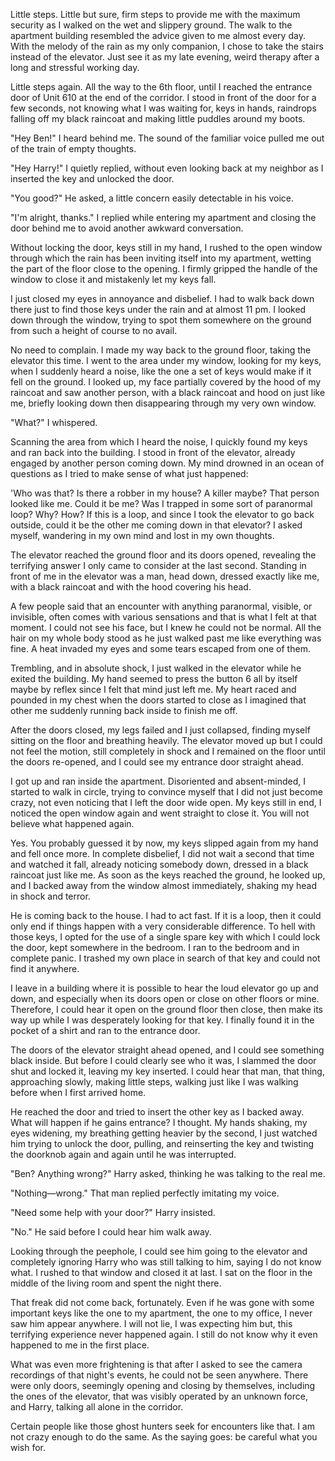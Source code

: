   

Little steps. Little but sure, firm steps to provide me with the maximum security as I walked on the wet and slippery ground. The walk to the apartment building resembled the advice given to me almost every day. With the melody of the rain as my only companion, I chose to take the stairs instead of the elevator. Just see it as my late evening, weird therapy after a long and stressful working day. 

Little steps again. All the way to the 6th floor, until I reached the entrance door of Unit 610 at the end of the corridor. I stood in front of the door for a few seconds, not knowing what I was waiting for, keys in hands, raindrops falling off my black raincoat and making little puddles around my boots. 

"Hey Ben!" I heard behind me. The sound of the familiar voice pulled me out of the train of empty thoughts. 

"Hey Harry!" I quietly replied, without even looking back at my neighbor as I inserted the key and unlocked the door. 

"You good?" He asked, a little concern easily detectable in his voice. 

"I'm alright, thanks." I replied while entering my apartment and closing the door behind me to avoid another awkward conversation. 

Without locking the door, keys still in my hand, I rushed to the open window through which the rain has been inviting itself into my apartment, wetting the part of the floor close to the opening. I firmly gripped the handle of the window to close it and mistakenly let my keys fall. 

I just closed my eyes in annoyance and disbelief. I had to walk back down there just to find those keys under the rain and at almost 11 pm. I looked down through the window, trying to spot them somewhere on the ground from such a height of course to no avail. 

No need to complain. I made my way back to the ground floor, taking the elevator this time. I went to the area under my window, looking for my keys, when I suddenly heard a noise, like the one a set of keys would make if it fell on the ground. I looked up, my face partially covered by the hood of my raincoat and saw another person, with a black raincoat and hood on just like me, briefly looking down then disappearing through my very own window. 

"What?" I whispered. 

Scanning the area from which I heard the noise, I quickly found my keys and ran back into the building. I stood in front of the elevator, already engaged by another person coming down. My mind drowned in an ocean of questions as I tried to make sense of what just happened:

'Who was that? Is there a robber in my house? A killer maybe? That person looked like me. Could it be me? Was I trapped in some sort of paranormal loop? Why? How? If this is a loop, and since I took the elevator to go back outside, could it be the other me coming down in that elevator? I asked myself, wandering in my own mind and lost in my own thoughts. 

The elevator reached the ground floor and its doors opened, revealing the terrifying answer I only came to consider at the last second. Standing in front of me in the elevator was a man, head down, dressed exactly like me, with a black raincoat and with the hood covering his head. 

A few people said that an encounter with anything paranormal, visible, or invisible, often comes with various sensations and that is what I felt at that moment. I could not see his face, but I knew he could not be normal. All the hair on my whole body stood as he just walked past me like everything was fine. A heat invaded my eyes and some tears escaped from one of them. 

Trembling, and in absolute shock, I just walked in the elevator while he exited the building. My hand seemed to press the button 6 all by itself maybe by reflex since I felt that mind just left me. My heart raced and pounded in my chest when the doors started to close as I imagined that other me suddenly running back inside to finish me off. 

After the doors closed, my legs failed and I just collapsed, finding myself sitting on the floor and breathing heavily. The elevator moved up but I could not feel the motion, still completely in shock and I remained on the floor until the doors re-opened, and I could see my entrance door straight ahead. 

I got up and ran inside the apartment. Disoriented and absent-minded, I started to walk in circle, trying to convince myself that I did not just become crazy, not even noticing that I left the door wide open. My keys still in end, I noticed the open window again and went straight to close it. You will not believe what happened again. 

Yes. You probably guessed it by now, my keys slipped again from my hand and fell once more. In complete disbelief, I did not wait a second that time and watched it fall, already noticing somebody down, dressed in a black raincoat just like me. As soon as the keys reached the ground, he looked up, and I backed away from the window almost immediately, shaking my head in shock and terror. 

He is coming back to the house. I had to act fast. If it is a loop, then it could only end if things happen with a very considerable difference. To hell with those keys, I opted for the use of a single spare key with which I could lock the door, kept somewhere in the bedroom. I ran to the bedroom and in complete panic. I trashed my own place in search of that key and could not find it anywhere. 

I leave in a building where it is possible to hear the loud elevator go up and down, and especially when its doors open or close on other floors or mine. Therefore, I could hear it open on the ground floor then close, then make its way up while I was desperately looking for that key. I finally found it in the pocket of a shirt and ran to the entrance door. 

The doors of the elevator straight ahead opened, and I could see something black inside. But before I could clearly see who it was, I slammed the door shut and locked it, leaving my key inserted. I could hear that man, that thing, approaching slowly, making little steps, walking just like I was walking before when I first arrived home. 

He reached the door and tried to insert the other key as I backed away. What will happen if he gains entrance? I thought. My hands shaking, my eyes widening, my breathing getting heavier by the second, I just watched him trying to unlock the door, pulling, and reinserting the key and twisting the doorknob again and again until he was interrupted. 

"Ben? Anything wrong?" Harry asked, thinking he was talking to the real me. 

"Nothing—wrong." That man replied perfectly imitating my voice. 

"Need some help with your door?" Harry insisted. 

"No." He said before I could hear him walk away. 

Looking through the peephole, I could see him going to the elevator and completely ignoring Harry who was still talking to him, saying I do not know what. I rushed to that window and closed it at last. I sat on the floor in the middle of the living room and spent the night there. 

That freak did not come back, fortunately. Even if he was gone with some important keys like the one to my apartment, the one to my office, I never saw him appear anywhere. I will not lie, I was expecting him but, this terrifying experience never happened again. I still do not know why it even happened to me in the first place. 

What was even more frightening is that after I asked to see the camera recordings of that night's events, he could not be seen anywhere. There were only doors, seemingly opening and closing by themselves, including the ones of the elevator, that was visibly operated by an unknown force, and Harry, talking all alone in the corridor. 

Certain people like those ghost hunters seek for encounters like that. I am not crazy enough to do the same. As the saying goes: be careful what you wish for.